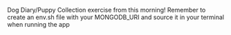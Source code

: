 Dog Diary/Puppy Collection exercise from this morning!
Remember to create an env.sh file with your MONGODB_URI and source it in your terminal when running the app
